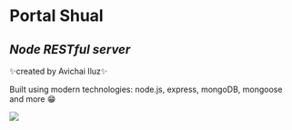# Portal Shual

## _Node RESTful server_

✨created by Avichai Iluz✨

Built using modern technologies: node.js, express, mongoDB, mongoose and more 😁

![](/public/img/mongo%20node%20express.jpeg)
